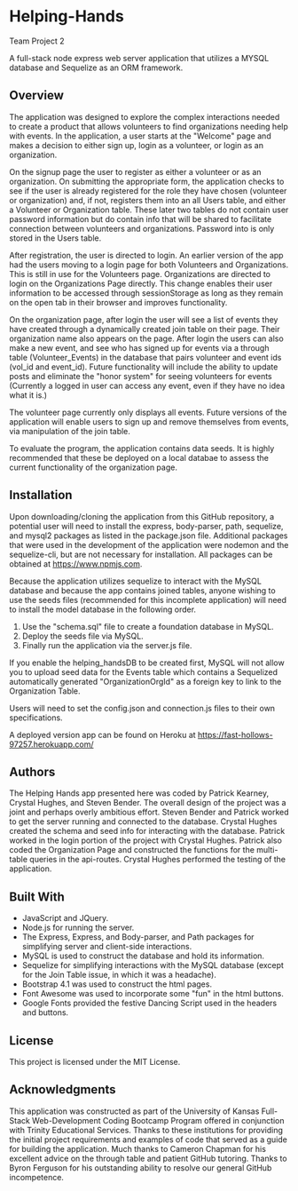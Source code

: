 # Helping-Hands

Team Project 2

A full-stack node express web server application that utilizes a MYSQL database and Sequelize as an ORM framework.

## Overview

The application was designed to explore the complex interactions needed to create a product that allows volunteers to find organizations needing help with events. In the application, a user starts at the "Welcome" page and makes a decision to either sign up, login as a volunteer, or login as an organization.

On the signup page the user to register as either a volunteer or as an organization. On submitting the appropriate form, the application checks to see if the user is already registered for the role they have chosen (volunteer or organization) and, if not, registers them into an all Users table, and either a Volunteer or Organization table. These later two tables do not contain user password information but do contain info that will be shared to facilitate connection between volunteers and organizations. Password into is only stored in the Users table.

After registration, the user is directed to login. An earlier version of the app had the users moving to a login page for both Volunteers and Organizations. This is still in use for the Volunteers page. Organizations are directed to login on the Organizations Page directly. This change enables their user information to be accessed through sessionStorage as long as they remain on the open tab in their browser and improves functionality.

On the organization page, after login the user will see a list of events they have created through a dynamically created join table on their page. Their organization name also appears on the page. After login the users can also make a new event, and see who has signed up for events via a through table (Volunteer_Events) in the database that pairs volunteer and event ids (vol_id and event_id). Future functionality will include the ability to update posts and eliminate the "honor system" for seeing volunteers for events (Currently a logged in user can access any event, even if they have no idea what it is.)

The volunteer page currently only displays all events. Future versions of the application will enable users to sign up and remove themselves from events, via manipulation of the join table.

To evaluate the program, the application contains data seeds. It is highly recommended that these be deployed on a local databae to assess the current functionality of the organization page.

## Installation

Upon downloading/cloning the application from this GitHub repository, a potential user will need to install the express, body-parser, path, sequelize, and mysql2 packages as listed in the package.json file. Additional packages that were used in the development of the application were nodemon and the sequelize-cli, but are not necessary for installation. All packages can be obtained at https://www.npmjs.com.

Because the application utilizes sequelize to interact with the MySQL database and because the app contains joined tables, anyone wishing to use the seeds files (recommended for this incomplete application) will need to install the model database in the following order.

1.  Use the "schema.sql" file to create a foundation database in MySQL.
2.  Deploy the seeds file via MySQL.
3.  Finally run the application via the server.js file.

If you enable the helping_handsDB to be created first, MySQL will not allow you to upload seed data for the Events table which contains a Sequelized automatically generated "OrganizationOrgId" as a foreign key to link to the Organization Table.

Users will need to set the config.json and connection.js files to their own specifications.

A deployed version app can be found on Heroku at https://fast-hollows-97257.herokuapp.com/

## Authors

The Helping Hands app presented here was coded by Patrick Kearney, Crystal Hughes, and Steven Bender. The overall design of the project was a joint and perhaps overly ambitious effort. Steven Bender and Patrick worked to get the server running and connected to the database. Crystal Hughes created the schema and seed info for interacting with the database. Patrick worked in the login portion of the project with Crystal Hughes. Patrick also coded the Organization Page and constructed the functions for the multi-table queries in the api-routes. Crystal Hughes performed the testing of the application.

## Built With

* JavaScript and JQuery.
* Node.js for running the server.
* The Express, Express, and Body-parser, and Path packages for simplifying server and client-side interactions.
* MySQL is used to construct the database and hold its information.
* Sequelize for simplifying interactions with the MySQL database (except for the Join Table issue, in which it was a headache).
* Bootstrap 4.1 was used to construct the html pages.
* Font Awesome was used to incorporate some "fun" in the html buttons.
* Google Fonts provided the festive Dancing Script used in the headers and buttons.

## License

This project is licensed under the MIT License.

## Acknowledgments

This application was constructed as part of the University of Kansas Full-Stack Web-Development Coding Bootcamp Program offered in conjunction with Trinity Educational Services. Thanks to these institutions for providing the initial project requirements and examples of code that served as a guide for building the application. Much thanks to Cameron Chapman for his excellent advice on the through table and patient GitHub tutoring. Thanks to Byron Ferguson for his outstanding ability to resolve our general GitHub incompetence.
